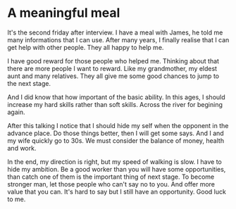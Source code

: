 # A meaningful meal
It's the second friday after interview.
I have a meal with James, he told me many informations that I can use.
After many years, I finally realise that I can get help with other people.
They all happy to help me.

I have good reward for those people who helped me.
Thinking about that there are more people I want to reward.
Like my grandmother, my eldest aunt and many relatives.
They all give me some good chances to jump to the next stage.

And I did know that how important of the basic ability.
In this ages, I should increase my hard skills rather than soft skills.
Across the river for begining again.

After this talking I notice that I should hide my self when the opponent in the advance place.
Do those things better, then I will get some says.
And I and my wife quickly go to 30s.
We must consider the balance of money, health and work.

In the end, my direction is right, but my speed of walking is slow.
I have to hide my ambition.
Be a good worker than you will have some opportunities, than catch one of them is the important thing of next stage.
To become stronger man, let those people who can't say no to you.
And offer more value that you can.
It's hard to say but I still have an opportunity.
Good luck to me.
